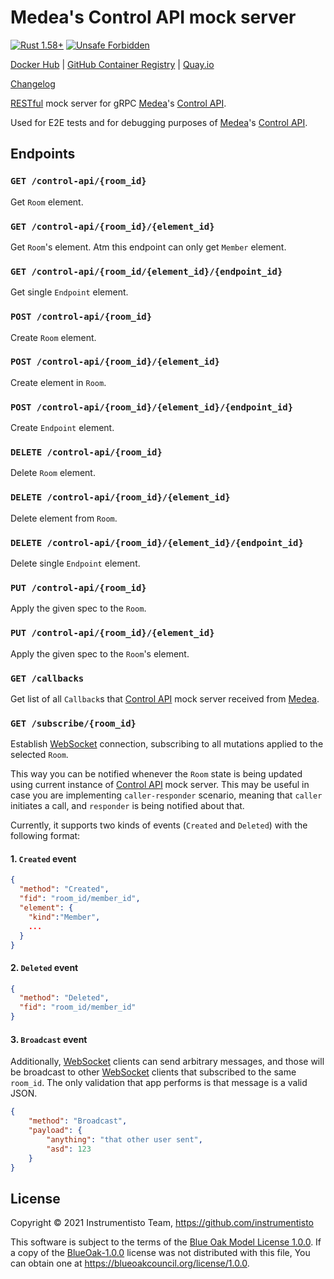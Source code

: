 Medea's Control API mock server
===============================

[![Rust 1.58+](https://img.shields.io/badge/rustc-1.58+-lightgray.svg "Rust 1.58+")](https://blog.rust-lang.org/2022/01/13/Rust-1.58.0.html)
[![Unsafe Forbidden](https://img.shields.io/badge/unsafe-forbidden-success.svg "Unsafe forbidden")](https://github.com/rust-secure-code/safety-dance)

[Docker Hub](https://hub.docker.com/r/instrumentisto/medea-control-api-mock)
| [GitHub Container Registry](https://github.com/orgs/instrumentisto/packages/container/package/medea-control-api-mock)
| [Quay.io](https://quay.io/repository/instrumentisto/medea-control-api-mock)

[Changelog](https://github.com/instrumentisto/medea-jason/blob/master/mock/control-api/CHANGELOG.md)

[RESTful] mock server for gRPC [Medea]'s [Control API].

Used for E2E tests and for debugging purposes of [Medea]'s [Control API].




## Endpoints


### `GET /control-api/{room_id}`

Get `Room` element.


### `GET /control-api/{room_id}/{element_id}`

Get `Room`'s element.
Atm this endpoint can only get `Member` element.


### `GET /control-api/{room_id/{element_id}/{endpoint_id}`

Get single `Endpoint` element.


### `POST /control-api/{room_id}`

Create `Room` element.


### `POST /control-api/{room_id}/{element_id}`

Create element in `Room`.


### `POST /control-api/{room_id}/{element_id}/{endpoint_id}`

Create `Endpoint` element.


### `DELETE /control-api/{room_id}`

Delete `Room` element.


### `DELETE /control-api/{room_id}/{element_id}`

Delete element from `Room`.


### `DELETE /control-api/{room_id}/{element_id}/{endpoint_id}`

Delete single `Endpoint` element.


### `PUT /control-api/{room_id}`

Apply the given spec to the `Room`.


### `PUT /control-api/{room_id}/{element_id}`

Apply the given spec to the `Room`'s element.


### `GET /callbacks`

Get list of all `Callback`s that [Control API] mock server received from [Medea].


### `GET /subscribe/{room_id}`

Establish [WebSocket] connection, subscribing to all mutations applied to the selected `Room`. 

This way you can be notified whenever the `Room` state is being updated using current instance of [Control API] mock server. This may be useful in case you are implementing `caller-responder` scenario, meaning that `caller` initiates a call, and `responder` is being notified about that.

Currently, it supports two kinds of events (`Created` and `Deleted`) with the following format:

#### 1. `Created` event

```json
{
  "method": "Created",
  "fid": "room_id/member_id",
  "element": {
    "kind":"Member",
    ...
  } 
}
```

#### 2. `Deleted` event

```json
{
  "method": "Deleted",
  "fid": "room_id/member_id"
}
```

#### 3. `Broadcast` event

Additionally, [WebSocket] clients can send arbitrary messages, and those will be broadcast to other [WebSocket] clients that subscribed to the same `room_id`. The only validation that app performs is that message is a valid JSON.

```json
{
    "method": "Broadcast",
    "payload": {
        "anything": "that other user sent",
        "asd": 123 
    }
}
```




## License

Copyright © 2021 Instrumentisto Team, <https://github.com/instrumentisto>

This software is subject to the terms of the [Blue Oak Model License 1.0.0](https://github.com/instrumentisto/medea-jason/blob/master/mock/control-api/LICENSE.md). If a copy of the [BlueOak-1.0.0](https://spdx.org/licenses/BlueOak-1.0.0.html) license was not distributed with this file, You can obtain one at <https://blueoakcouncil.org/license/1.0.0>.





[Medea]: https://github.com/instrumentisto/medea
[Control API]: https://github.com/instrumentisto/medea/blob/master/docs/rfc/0001-control-api.md
[RESTful]: https://en.wikipedia.org/wiki/Representational_state_transfer
[WebSocket]: https://en.wikipedia.org/wiki/WebSocket
